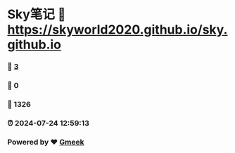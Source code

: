 # Sky笔记 :link: https://skyworld2020.github.io/sky.github.io 
### :page_facing_up: [3](https://skyworld2020.github.io/sky.github.io/tag.html) 
### :speech_balloon: 0 
### :hibiscus: 1326 
### :alarm_clock: 2024-07-24 12:59:13 
### Powered by :heart: [Gmeek](https://github.com/Meekdai/Gmeek)
